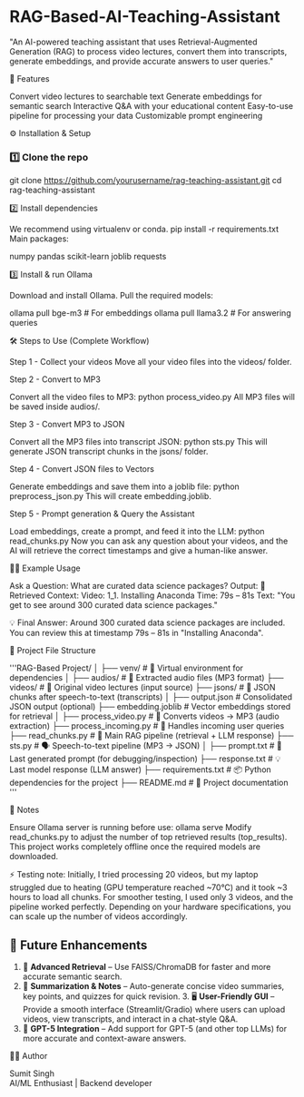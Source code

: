 # RAG-Based-AI-Teaching-Assistant
"An AI-powered teaching assistant that uses Retrieval-Augmented Generation (RAG) to process video lectures, convert them into transcripts, generate embeddings, and provide accurate answers to user queries."

🚀 Features

Convert video lectures to searchable text
Generate embeddings for semantic search
Interactive Q&A with your educational content
Easy-to-use pipeline for processing your data
Customizable prompt engineering

⚙️ Installation & Setup

### 1️⃣ Clone the repo

git clone https://github.com/yourusername/rag-teaching-assistant.git
cd rag-teaching-assistant


2️⃣ Install dependencies

We recommend using virtualenv or conda.
pip install -r requirements.txt
Main packages:

numpy
pandas
scikit-learn
joblib
requests

3️⃣ Install & run Ollama

Download and install Ollama.
Pull the required models:

ollama pull bge-m3     # For embeddings
ollama pull llama3.2   # For answering queries

🛠️ Steps to Use (Complete Workflow)

Step 1 - Collect your videos
Move all your video files into the videos/ folder.

Step 2 - Convert to MP3

Convert all the video files to MP3:
python process_video.py
All MP3 files will be saved inside audios/.

Step 3 - Convert MP3 to JSON

Convert all the MP3 files into transcript JSON:
python sts.py
This will generate JSON transcript chunks in the jsons/ folder.

Step 4 - Convert JSON files to Vectors

Generate embeddings and save them into a joblib file:
python preprocess_json.py
This will create embedding.joblib.

Step 5 - Prompt generation & Query the Assistant

Load embeddings, create a prompt, and feed it into the LLM:
python read_chunks.py
Now you can ask any question about your videos, and the AI will retrieve the correct timestamps and give a human-like answer.

🧑‍🏫 Example Usage

Ask a Question: What are curated data science packages?
Output:
🔎 Retrieved Context:
Video: 1_1. Installing Anaconda
Time: 79s – 81s
Text: "You get to see around 300 curated data science packages."

💡 Final Answer:
Around 300 curated data science packages are included. You can review this at timestamp 79s – 81s in "Installing Anaconda".


📂 Project File Structure

'''RAG-Based Project/
│
├── venv/                   # 🐍 Virtual environment for dependencies
│
├── audios/                 # 🎵 Extracted audio files (MP3 format)
├── videos/                 # 🎥 Original video lectures (input source)
├── jsons/                  # 📑 JSON chunks after speech-to-text (transcripts)
│
├── output.json             # Consolidated JSON output (optional)
├── embedding.joblib        # Vector embeddings stored for retrieval
│
├── process_video.py        # 🎥 Converts videos → MP3 (audio extraction)
├── process_incoming.py     # 📨 Handles incoming user queries
├── read_chunks.py          # 🔎 Main RAG pipeline (retrieval + LLM response)
├── sts.py                  # 🗣️ Speech-to-text pipeline (MP3 → JSON)
│
├── prompt.txt              # 📝 Last generated prompt (for debugging/inspection)
├── response.txt            # 💡 Last model response (LLM answer)
├── requirements.txt        # 📦 Python dependencies for the project
├── README.md               # 📘 Project documentation
'''


📌 Notes

Ensure Ollama server is running before use:
ollama serve
Modify read_chunks.py to adjust the number of top retrieved results (top_results).
This project works completely offline once the required models are downloaded.

⚡ Testing note: Initially, I tried processing 20 videos, but my laptop struggled due to heating (GPU temperature reached ~70°C) and it took ~3 hours to load all chunks.
For smoother testing, I used only 3 videos, and the pipeline worked perfectly.
Depending on your hardware specifications, you can scale up the number of videos accordingly.

## 🚀 Future Enhancements

1. 🔎 **Advanced Retrieval** – Use FAISS/ChromaDB for faster and more accurate semantic search.  
2. 📝 **Summarization & Notes** – Auto-generate concise video summaries, key points, and quizzes for quick revision. 3. 🖥️ **User-Friendly GUI** – Provide a smooth interface (Streamlit/Gradio) where users can upload videos, view transcripts, and interact in a chat-style Q&A.  
4. 🤖 **GPT-5 Integration** – Add support for GPT-5 (and other top LLMs) for more accurate and context-aware answers.  


👨‍💻 Author

Sumit Singh  
AI/ML Enthusiast | Backend developer




